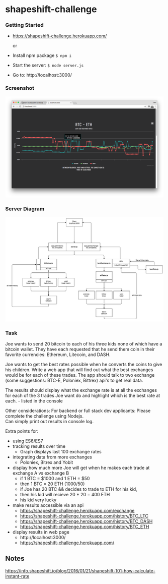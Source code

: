 # shapeshift-challenge

### Getting Started
- https://shapeshift-challenge.herokuapp.com/

    or

- Install npm package `$ npm i`
- Start the server:
`$ node server.js`
- Go to:
http://localhost:3000/


### Screenshot
![alt tag](https://github.com/leon-do/shapeshift-challenge/blob/master/server/diagram/screenshot.png)


### Server Diagram
![alt tag](https://github.com/leon-do/shapeshift-challenge/blob/master/server/diagram/nodeJS%20diagram.png)


### Task
Joe wants to send 20 bitcoin to each of his three kids none of which have a bitcoin wallet. They have each requested that he send them coin in their favorite currencies: 
Ethereum, Litecoin, and DASH. 

Joe wants to get the best rates possible when he converts the coins to give his children. Write a web app that will find out what the best exchanges would be for each of these trades. The app should talk to two exchange (some suggestions: BTC-E, Poloniex, Bittrex) api's to get real data. 

The results should display what the exchange rate is at all the exchanges for each of the 3 trades Joe want do and highlight which is the best rate at each.
    - listed in the console

Other considerations:
For backend or full stack dev applicants:
    Please complete the challenge using Nodejs.  
    Can simply print out results in console log.

Extra points for: 
- using ES6/ES7 
- tracking results over time
    - Graph displays last 100 exchange rates
- integrating data from more exchanges
    - Poloniex, Bitrex and Yobit
- display how much more Joe will get when he makes each trade at exchange A vs exchange B
    - if    1 BTC = $1000 and 1 ETH = $50
    - then  1 BTC = 20 ETH (1000/50)
    - if    Joe has 20 BTC && decides to trade to ETH for his kid, 
    - then  his kid will recieve 20 * 20 = 400 ETH
    - his kid very lucky
- make results accessible via an api
    - https://shapeshift-challenge.herokuapp.com/exchange
    - https://shapeshift-challenge.herokuapp.com/history/BTC_LTC
    - https://shapeshift-challenge.herokuapp.com/history/BTC_DASH
    - https://shapeshift-challenge.herokuapp.com/history/BTC_ETH
- display results in web page
    - http://localhost:3000/
    - https://shapeshift-challenge.herokuapp.com/

## Notes

https://info.shapeshift.io/blog/2016/01/21/shapeshift-101-how-calculate-instant-rate